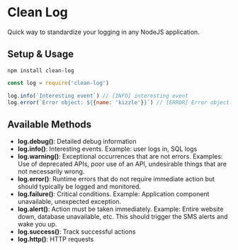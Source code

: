 # Clean Log

Quick way to standardize your logging in any NodeJS application.

## Setup & Usage
```
npm install clean-log
```
```javascript
const log = require('clean-log')

log.info(`Interesting event`) // [INFO] interesting event
log.error(`Error object: ${{name: 'kizzle'}}`) // [ERROR] Error object: {name: 'kizzle'}
```

## Available Methods

- **log.debug()**: Detailed debug information
- **log.info()**: Interesting events. Example: user logs in, SQL logs
- **log.warning()**: Exceptional occurrences that are not errors. Examples: Use of deprecated APIs, poor use of an API, undesirable things that are not necessarily wrong.
- **log.error()**: Runtime errors that do not require immediate action but should typically be logged and monitored.
- **log.failure()**: Critical conditions. Example: Application component unavailable, unexpected exception.
- **log.alert()**: Action must be taken immediately. Example: Entire website down, database unavailable, etc. This should trigger the SMS alerts and wake you up.
- **log.success()**: Track successful actions
- **log.http()**: HTTP requests
